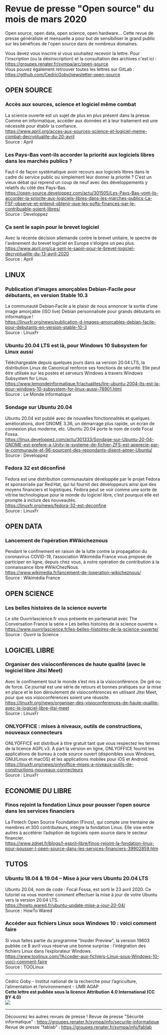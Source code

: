 # Revue de presse "Open source" du mois de mars 2020

Open source, open data, open science, open hardware... Cette revue de presse généraliste et mensuelle a pour but de sensibiliser le grand public sur les bénéfices de l'open source dans de nombreux domaines.  

Vous devez vous inscrire si vous souhaitez recevoir la lettre. Pour l'inscription (ou la désinscription) et la consultation des archives c'est ici : https://groupes.renater.fr/sympa/arc/open-source  
Vous pouvez également retrouver toutes les lettres sur GitLab : https://github.com/CedricGoby/newsletter-open-source

## OPEN SOURCE
### Accès aux sources, science et logiciel même combat
La science ouverte est un sujet de plus en plus présent dans la presse. Comme en informatique, accéder aux données et à leur traitement est une nécessité pour établir la confiance.  
https://www.april.org/acces-aux-sources-science-et-logiciel-meme-combat-decryptualite-du-20-avril  
Source : April

### Les Pays-Bas vont-ils accorder la priorité aux logiciels libres dans les marchés publics ?
Faut-il de façon systématique avoir recours aux logiciels libres dans le cadre du service public ou simplement leur donner la priorité ? C’est un vieux débat qui reprend un coup de neuf avec des développements y relatifs du côté des Pays-Bas.  
https://open-source.developpez.com/actu/301505/Les-Pays-Bas-vont-ils-accorder-la-priorite-aux-logiciels-libres-dans-les-marches-publics-La-FSF-observe-et-entend-obtenir-que-les-softs-finances-par-le-contribuable-soient-libres/  
Source : Developpez

### Ça sent le sapin pour le brevet logiciel
Avec la récente décision allemande contre le brevet unitaire, le spectre de l'avènement du brevet logiciel en Europe s'éloigne un peu plus.  
https://www.april.org/ca-sent-le-sapin-pour-le-brevet-logiciel-decryptualite-du-13-avril-2020  
Source : April

## LINUX
### Publication d’images amorçables Debian-Facile pour débutants, en version Stable 10.3
La communauté Debian‑Facile a le plaisir de nous annoncer la sortie d’une image amorçable (ISO live) Debian personnalisée pour grands débutants en informatique !  
https://linuxfr.org/news/publication-d-images-amorcables-debian-facile-pour-debutants-en-version-stable-10-3  
Source : LinuxFr

### Ubuntu 20.04 LTS est là, pour Windows 10 Subsystem for Linux aussi
Téléchargeable depuis quelques jours dans sa version 20.04 LTS, la distribution Linux de Canonical renforce ses fonctions de sécurité. Elle peut être utilisée sur les postes et serveurs Windows à travers Windows Subsystem for Linux.  
https://www.lemondeinformatique.fr/actualites/lire-ubuntu-2004-lts-est-la-pour-windows-10-subsystem-for-linux-aussi-78901.html  
Source : Le Monde Informatique

### Sondage sur Ubuntu 20.04
Ubuntu 20.04 est publié avec de nouvelles fonctionnalités et quelques améliorations, dont GNOME 3.36, un démarrage plus rapide, un écran de connexion plus moderne, etc. Ubuntu 20.04 porte le nom de code Focal Fossa.  
https://linux.developpez.com/actu/301333/Sondage-sur-Ubuntu-20-04-GNOME-est-prefere-a-Unity-le-systeme-de-fichier-ZFS-est-apprecie-par-la-communaute-et-96-pourcent-des-repondants-disent-aimer-Ubuntu/  
Source : Developpez

### Fedora 32 est déconfiné
Fedora est une distribution communautaire développée par le projet Fedora et sponsorisée par Red Hat, qui lui fournit des développeurs ainsi que des moyens financiers et logistiques. Fedora peut se voir comme une sorte de vitrine technologique pour le monde du logiciel libre, c’est pourquoi elle est prompte à inclure des nouveautés.  
https://linuxfr.org/news/fedora-32-est-deconfine  
Source : LinuxFr

## OPEN DATA
### Lancement de l’opération #Wikicheznous
Pendant le confinement en raison de la lutte contre la propagation du coronavirus COVID-19, l’association Wikimédia France vous propose de participer en ligne, depuis chez vous, à notre opération de contribution à la connaissance libre #WikiChezNous.  
https://www.wikimedia.fr/lancement-de-loperation-wikicheznous/  
Source : Wikimédia France

## OPEN SCIENCE
### Les belles histoires de la science ouverte
Le site Ouvrirlascience.fr vous présente en partenariat avec The Conversation France la série « Les belles histoires de la science ouverte ».  
https://www.ouvrirlascience.fr/les-belles-histoires-de-la-science-ouverte/  
Source : Ouvrir la Science

## LOGICIEL LIBRE
### Organiser des visioconférences de haute qualité (avec le logiciel libre Jitsi Meet)
Avec le confinement tout le monde s’est mis à la visioconférence. De gré ou de force. Ce journal est une série de retours et bonnes pratiques sur la mise en place et le bon déroulement de visioconférences en utilisant Jitsi Meet, pour que vos visioconférences soient une réussite.  
https://linuxfr.org/news/organiser-des-visioconferences-de-haute-qualite-avec-le-logiciel-libre-jitsi-meet  
Source : LinuxFr

### ONLYOFFICE : mises à niveaux, outils de constructions, nouveaux connecteurs
ONLYOFFICE est distribué à titre gratuit tant que vous respectez les termes de la licence AGPL v3. À part la version en ligne, ONLYOFFICE fournit les applications de bureau à code source ouvert (disponibles sous Windows, GNU/Linux et macOS) et les applications mobiles pour iOS et Android.  
https://linuxfr.org/news/onlyoffice-mises-a-niveaux-outils-de-constructions-nouveaux-connecteurs  
Source : LinuxFr

## ECONOMIE DU LIBRE
### Finos rejoint la fondation Linux pour pousser l’open source dans les services financiers
La Fintech Open Source Foundation (Finos), qui compte une trentaine de membres et 300 contributeurs, intègre la fondation Linux. Elle vise entre autres à accélérer l’adoption de logiciels open source dans le secteur financier.  
https://www.zdnet.fr/blogs/l-esprit-libre/finos-rejoint-la-fondation-linux-pour-pousser-l-open-source-dans-les-services-financiers-39902859.htm  

## TUTOS
### Ubuntu 18.04 & 19.04 – Mise à jour vers Ubuntu 20.04 LTS
Ubuntu 20.04, nom de code : Focal Fossa, est sorti le 23 avril 2020. Ce tutoriel va vous montrer comment effectuer la mise à jour de votre Ubuntu vers la version 20.04 LTS.  
https://howto.wared.fr/ubuntu-update-mise-a-jour-20-04/  
Source : HowTo Wared

### Accéder aux fichiers Linux sous Windows 10 : voici comment faire
Si vous faites partie du programme "Insider Preview", la version 19603 publiée ce 8 avril vous réserve une bonne surprise : l’intégration des fichiers Linux dans l’explorateur Windows.  
https://www.toolinux.com/?Acceder-aux-fichiers-Linux-sous-Windows-10-voici-comment-faire  
Source : TOOLinux

---
Cédric Goby - Institut national de la recherche pour l’agriculture, l’alimentation et l’environnement - UMR AGAP  
**Cette lettre est publiée sous la licence Attribution 4.0 International (CC BY 4.0)**  
![](https://i.creativecommons.org/l/by/4.0/80x15.png)

---
Découvrez les autres revues de presse !
Revue de presse "Sécurité informatique" : https://groupes.renater.fr/sympa/info/securite-informatique
Revue de presse "fablab" : https://groupes.renater.fr/sympa/info/fablab
